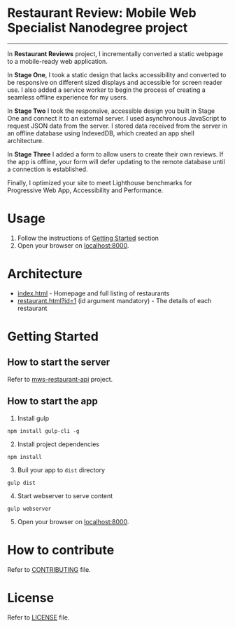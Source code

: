 # Restaurant Review: Mobile Web Specialist Nanodegree project

---

In **Restaurant Reviews** project, I incrementally converted a static webpage to a mobile-ready web application.

In **Stage One**, I took a static design that lacks accessibility and converted to be responsive on different sized displays and accessible for screen reader use. I also added a service worker to begin the process of creating a seamless offline experience for my users.

In **Stage Two** I took the responsive, accessible design you built in Stage One and connect it to an external server. I used asynchronous JavaScript to request JSON data from the server. I stored data received from the server in an offline database using IndexedDB, which created an app shell architecture.

In **Stage Three** I added a form to allow users to create their own reviews. If the app is offline, your form will defer updating to the remote database until a connection is established.

Finally, I optimized your site to meet Lighthouse benchmarks for Progressive Web App, Accessibility and Performance.

# Usage

1. Follow the instructions of [Getting Started](#getting-started) section
1. Open your browser on [localhost:8000](http://localhost:8000).

# Architecture

-   [index.html](index.html) - Homepage and full listing of restaurants
-   [restaurant.html?id=1](restaurant.html?id=1) (id argument mandatory) - The details of each restaurant

# Getting Started

## How to start the server

Refer to [mws-restaurant-api](https://github.com/Auwalms/mws-restaurant-stage-3) project.

## How to start the app

1. Install gulp

```
npm install gulp-cli -g
```

2. Install project dependencies

```
npm install
```

3. Buil your app to `dist` directory

```
gulp dist
```

4. Start webserver to serve content

```
gulp webserver
```

5. Open your browser on [localhost:8000](http://localhost:8000).

# How to contribute

Refer to [CONTRIBUTING](CONTRIBUTING) file.

# License

Refer to [LICENSE](LICENSE) file.
